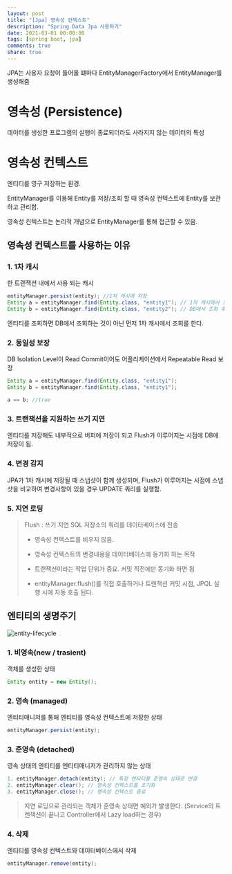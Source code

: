 ```yaml
---
layout: post
title: "[Jpa] 영속성 컨텍스트"
description: "Spring Data Jpa 사용하기"
date: 2021-03-01 00:00:00
tags: [spring boot, jpa]
comments: true
share: true
---
```


JPA는 사용자 요청이 들어올 떄마다 EntityManagerFactory에서 EntityManager를 생성해줌



# 영속성 (Persistence)

데이터를 생성한 프로그램의 실행이 종료되더라도 사라지지 않는 데이터의 특성



# 영속성 컨텍스트

엔티티를 영구 저장하는 환경. 

EntityManager를 이용해 Entity를 저장/조회 할 때 영속성 컨텍스트에 Entity를 보관하고 관리함.

영속성 컨텍스트는 논리적 개념으로 EntityManager를 통해 접근할 수 있음.



## 영속성 컨텍스트를 사용하는 이유

### 1. 1차 캐시

한 트랜잭션 내에서 사용 되는 캐시

```java
entityManager.persist(entity); //1차 캐시에 저장
Entity a = entityManager.find(Entity.class, "entity1"); // 1차 캐시에서 조회
Entity b = entityManager.find(Entity.class, "entity2"); // DB에서 조회 후 캐시에 저장
```

엔티티를 조회하면 DB에서 조회하는 것이 아닌 먼저 1차 캐시에서 조회를 한다.

### 2. 동일성 보장

DB Isolation Level이 Read Commit이어도 어플리케이션에서 Repeatable Read 보장

```java
Entity a = entityManager.find(Entity.class, "entity1");
Entity b = entityManager.find(Entity.class, "entity1");

a == b; //true
```

### 3. 트랜잭션을 지원하는 쓰기 지연

엔티티를 저장해도 내부적으로 버퍼에 저장이 되고 Flush가 이루어지는 시점에 DB에 저장이 됨.

### 4. 변경 감지

JPA가 1차 캐시에 저장될 때 스냅샷이 함께 생성되며, Flush가 이루어지는 시점에 스냅샷을 비교하여 변경사항이 있을 경우 UPDATE 쿼리를 실행함.

### 5. 지연 로딩



> Flush : 쓰기 지연 SQL 저장소의 쿼리를 데이터베이스에 전송
>
> - 영속성 컨텍스트를 비우지 않음.
> - 영속성 컨텍스트의 변경내용을 데이터베이스에 동기화 하는 목적
> - 트랜잭션이라는 작업 단위가 중요. 커밋 직전에만 동기화 하면 됨
>
> - entityManager.flush()를 직접 호출하거나 트랜잭션 커밋 시점, JPQL 실행 시에 자동 호출 된다.



## 엔티티의 생명주기

![entity-lifecycle](https://zkdlu.github.io/images/jpa/entity-lifecycle.png)

### 1. 비영속(new / trasient) 
객체를 생성한 상태

```java
Entity entity = new Entity();
```

### 2. 영속 (managed)

엔티티매니저를 통해 엔티티를 영속성 컨텍스트에 저장한 상태

```java
entityManager.persist(entity);
```

### 3. 준영속 (detached)

영속 상태의 엔티티를 엔티티매니저가 관리하지 않는 상태

```java
1. entityManager.detach(entity); // 특정 엔티티를 준영속 상태로 변경
2. entityManager.clear(); // 영속성 컨텍스트를 초기화
3. entityManager.close(); // 영속성 컨텍스트 종료
```

>  지연 로딩으로 관리되는 객체가 준영속 상태면 예외가 발생한다. (Service의 트랜잭션이 끝나고 Controller에서 Lazy load하는 경우)



### 4. 삭제

엔티티를 영속성 컨텍스트와 데이터베이스에서 삭제

```java
entityManager.remove(entity);
```

